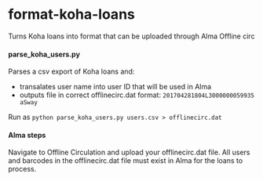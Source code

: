 # format-koha-loans
Turns Koha loans into format that can be uploaded through Alma Offline circ

#### parse_koha_users.py
Parses a csv export of Koha loans and:
- transalates user name into user ID that will be used in Alma
- outputs file in correct offlinecirc.dat format:
`201704281804L3000000059935                                                                       aSway`

Run as 
`python parse_koha_users.py users.csv > offlinecirc.dat`

#### Alma steps
Navigate to Offline Circulation and upload your offlinecirc.dat file.  All users and barcodes in the offlinecirc.dat file must exist in Alma for the loans to process. 
